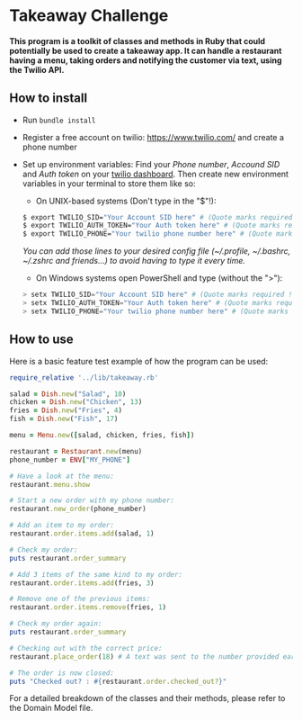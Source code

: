 Takeaway Challenge
==================

#### This program is a toolkit of classes and methods in Ruby that could potentially be used to create a takeaway app. It can handle a restaurant having a menu, taking orders and notifying the customer via text, using the Twilio API.
## How to install
- Run `bundle install`
- Register a free account on twilio: https://www.twilio.com/ and create a phone number
- Set up environment variables:
  Find your *Phone number*, *Accound SID* and *Auth token* on your [twilio dashboard](https://www.twilio.com/console). Then create new environment variables in your terminal to store them like so: 
    - On UNIX-based systems (Don't type in the "$"!):
    ```bash
    $ export TWILIO_SID="Your Account SID here" # (Quote marks required !)
    $ export TWILIO_AUTH_TOKEN="Your Auth token here" # (Quote marks required !)
    $ export TWILIO_PHONE="Your twilio phone number here" # (Quote marks required !)
    ```
    *You can add those lines to your desired config file (~/.profile, ~/.bashrc, ~/.zshrc and friends...) to avoid having to type it every time.*



    - On Windows systems open PowerShell and type (without the ">"):
    ```powershell
    > setx TWILIO_SID="Your Account SID here" # (Quote marks required !)
    > setx TWILIO_AUTH_TOKEN="Your Auth token here" # (Quote marks required !)
    > setx TWILIO_PHONE="Your twilio phone number here" # (Quote marks required !)  
    ```
## How to use

Here is a basic feature test example of how the program can be used:
```ruby
require_relative '../lib/takeaway.rb'

salad = Dish.new("Salad", 10)
chicken = Dish.new("Chicken", 13)
fries = Dish.new("Fries", 4)
fish = Dish.new("Fish", 17)

menu = Menu.new([salad, chicken, fries, fish])

restaurant = Restaurant.new(menu)
phone_number = ENV["MY_PHONE"]

# Have a look at the menu:
restaurant.menu.show

# Start a new order with my phone number:
restaurant.new_order(phone_number)

# Add an item to my order:
restaurant.order.items.add(salad, 1)

# Check my order:
puts restaurant.order_summary

# Add 3 items of the same kind to my order:
restaurant.order.items.add(fries, 3)

# Remove one of the previous items:
restaurant.order.items.remove(fries, 1)

# Check my order again:
puts restaurant.order_summary

# Checking out with the correct price:
restaurant.place_order(18) # A text was sent to the number provided earlier.

# The order is now closed:
puts "Checked out? : #{restaurant.order.checked_out?}"

```

For a detailed breakdown of the classes and their methods, please refer to the Domain Model file.
